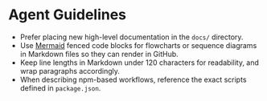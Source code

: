 # Agent Guidelines

- Prefer placing new high-level documentation in the `docs/` directory.
- Use [Mermaid](https://mermaid.js.org/) fenced code blocks for flowcharts or sequence diagrams in Markdown files so they can render in GitHub.
- Keep line lengths in Markdown under 120 characters for readability, and wrap paragraphs accordingly.
- When describing npm-based workflows, reference the exact scripts defined in `package.json`.
